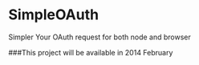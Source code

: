 SimpleOAuth
===========

Simpler Your OAuth request for both node and browser

###This project will be available in 2014 February
